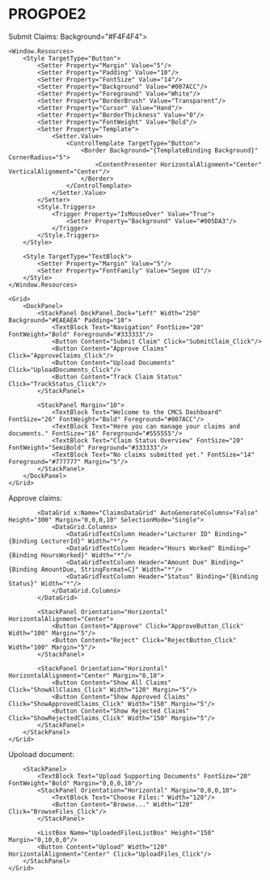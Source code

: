 # PROGPOE2
Submit Claims:
  Background="#F4F4F4">

    <Window.Resources>
        <Style TargetType="Button">
            <Setter Property="Margin" Value="5"/>
            <Setter Property="Padding" Value="10"/>
            <Setter Property="FontSize" Value="14"/>
            <Setter Property="Background" Value="#007ACC"/>
            <Setter Property="Foreground" Value="White"/>
            <Setter Property="BorderBrush" Value="Transparent"/>
            <Setter Property="Cursor" Value="Hand"/>
            <Setter Property="BorderThickness" Value="0"/>
            <Setter Property="FontWeight" Value="Bold"/>
            <Setter Property="Template">
                <Setter.Value>
                    <ControlTemplate TargetType="Button">
                        <Border Background="{TemplateBinding Background}" CornerRadius="5">
                            <ContentPresenter HorizontalAlignment="Center" VerticalAlignment="Center"/>
                        </Border>
                    </ControlTemplate>
                </Setter.Value>
            </Setter>
            <Style.Triggers>
                <Trigger Property="IsMouseOver" Value="True">
                    <Setter Property="Background" Value="#005DA3"/>
                </Trigger>
            </Style.Triggers>
        </Style>

        <Style TargetType="TextBlock">
            <Setter Property="Margin" Value="5"/>
            <Setter Property="FontFamily" Value="Segoe UI"/>
        </Style>
    </Window.Resources>

    <Grid>
        <DockPanel>
            <StackPanel DockPanel.Dock="Left" Width="250" Background="#EAEAEA" Padding="10">
                <TextBlock Text="Navigation" FontSize="20" FontWeight="Bold" Foreground="#333333"/>
                <Button Content="Submit Claim" Click="SubmitClaim_Click"/>
                <Button Content="Approve Claims" Click="ApproveClaims_Click"/>
                <Button Content="Upload Documents" Click="UploadDocuments_Click"/>
                <Button Content="Track Claim Status" Click="TrackStatus_Click"/>
            </StackPanel>

            <StackPanel Margin="10">
                <TextBlock Text="Welcome to the CMCS Dashboard" FontSize="26" FontWeight="Bold" Foreground="#007ACC"/>
                <TextBlock Text="Here you can manage your claims and documents." FontSize="16" Foreground="#555555"/>
                <TextBlock Text="Claim Status Overview" FontSize="20" FontWeight="SemiBold" Foreground="#333333"/>
                <TextBlock Text="No claims submitted yet." FontSize="14" Foreground="#777777" Margin="5"/>
            </StackPanel>
        </DockPanel>
    </Grid>
</Window>

Approve claims:
<Window x:Class="ProgPOE.claimsApproved"
        xmlns="http://schemas.microsoft.com/winfx/2006/xaml/presentation"
        xmlns:x="http://schemas.microsoft.com/winfx/2006/xaml"
        xmlns:d="http://schemas.microsoft.com/expression/blend/2008"
        xmlns:mc="http://schemas.openxmlformats.org/markup-compatibility/2006"
        xmlns:local="clr-namespace:ProgPOE"
        mc:Ignorable="d"
        Title="Approve Claims" Height="600" Width="800">
    <Grid Margin="10">
        <StackPanel>
            <TextBlock Text="Claims Approved" FontSize="20" FontWeight="Bold" Margin="0,0,0,10"/>

            <DataGrid x:Name="ClaimsDataGrid" AutoGenerateColumns="False" Height="300" Margin="0,0,0,10" SelectionMode="Single">
                <DataGrid.Columns>
                    <DataGridTextColumn Header="Lecturer ID" Binding="{Binding LecturerId}" Width="*"/>
                    <DataGridTextColumn Header="Hours Worked" Binding="{Binding HoursWorked}" Width="*"/>
                    <DataGridTextColumn Header="Amount Due" Binding="{Binding AmountDue, StringFormat=C}" Width="*"/>
                    <DataGridTextColumn Header="Status" Binding="{Binding Status}" Width="*"/>
                </DataGrid.Columns>
            </DataGrid>

            <StackPanel Orientation="Horizontal" HorizontalAlignment="Center">
                <Button Content="Approve" Click="ApproveButton_Click" Width="100" Margin="5"/>
                <Button Content="Reject" Click="RejectButton_Click" Width="100" Margin="5"/>
            </StackPanel>

            <StackPanel Orientation="Horizontal" HorizontalAlignment="Center" Margin="0,10">
                <Button Content="Show All Claims" Click="ShowAllClaims_Click" Width="120" Margin="5"/>
                <Button Content="Show Approved Claims" Click="ShowApprovedClaims_Click" Width="150" Margin="5"/>
                <Button Content="Show Rejected Claims" Click="ShowRejectedClaims_Click" Width="150" Margin="5"/>
            </StackPanel>
        </StackPanel>
    </Grid>
</Window>

Upoload document:
<Window x:Class="ProgPOE.uploadDocuments"
        xmlns="http://schemas.microsoft.com/winfx/2006/xaml/presentation"
        xmlns:x="http://schemas.microsoft.com/winfx/2006/xaml"
        xmlns:d="http://schemas.microsoft.com/expression/blend/2008"
        xmlns:mc="http://schemas.openxmlformats.org/markup-compatibility/2006"
        xmlns:local="clr-namespace:ProgPOE"
        mc:Ignorable="d"
        Title="uploadDocuments" Height="450" Width="800">
    <Grid Margin="10">

        <StackPanel>
            <TextBlock Text="Upload Supporting Documents" FontSize="20" FontWeight="Bold" Margin="0,0,0,10"/>
            <StackPanel Orientation="Horizontal" Margin="0,0,0,10">
                <TextBlock Text="Choose Files:" Width="120"/>
                <Button Content="Browse..." Width="120" Click="BrowseFiles_Click"/>
            </StackPanel>

            <ListBox Name="UploadedFilesListBox" Height="150" Margin="0,10,0,0"/>
            <Button Content="Upload" Width="120" HorizontalAlignment="Center" Click="UploadFiles_Click"/>
        </StackPanel>
    </Grid>
</Window> 

